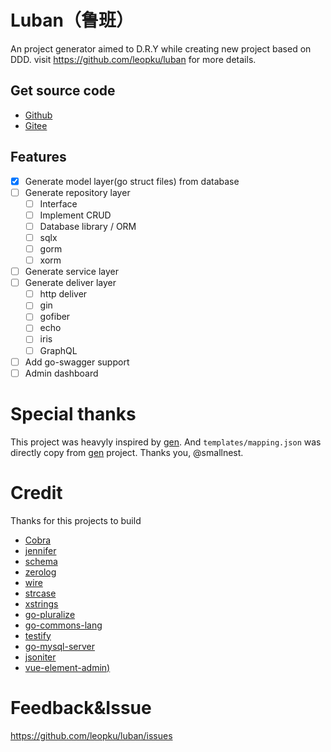 # Luban（鲁班）

An project generator aimed to D.R.Y while creating new project based on DDD. visit https://github.com/leopku/luban for more details.

## Get source code

- [Github](https://github.com/leopku/luban)
- [Gitee](https://gitee.com/leopku/luban)

## Features

- [x] Generate model layer(go struct files) from database
- [ ] Generate repository layer
  - [ ] Interface
  - [ ] Implement CRUD
  - [ ] Database library / ORM
  - [ ] sqlx
  - [ ] gorm
  - [ ] xorm
- [ ] Generate service layer
- [ ] Generate deliver layer
  - [ ] http deliver
  - [ ] gin
  - [ ] gofiber
  - [ ] echo
  - [ ] iris
  - [ ] GraphQL
- [ ] Add go-swagger support
- [ ] Admin dashboard

# Special thanks

This project was heavyly inspired by [gen](https://github.com/smallnest/gen). And `templates/mapping.json` was directly copy from [gen](https://github.com/smallnest/gen) project. Thanks you, @smallnest.

# Credit

Thanks for this projects to build 

- [Cobra](github.com/spf13/cobra)
- [jennifer](github.com/dave/jennifer)
- [schema](github.com/jimsmart/schema)
- [zerolog](github.com/rs/zerolog)
- [wire](github.com/google/wire)
- [strcase](github.com/iancoleman/strcase)
- [xstrings](github.com/huandu/xstrings)
- [go-pluralize](github.com/gertd/go-pluralize)
- [go-commons-lang](github.com/agrison/go-commons-lang)
- [testify](github.com/stretchr/testify)
- [go-mysql-server](github.com/src-d/go-mysql-server)
- [jsoniter](github.com/json-iterator/go)
- [vue-element-admin)]([https://github.com/PanJiaChen/vue-element-admin](https://github.com/PanJiaChen/vue-element-admin)) 

# Feedback&Issue

https://github.com/leopku/luban/issues
